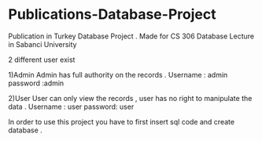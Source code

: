 # Publications-Database-Project
Publication in Turkey Database Project . Made for CS 306 Database Lecture in Sabanci University

2 different user exist 

1)Admin 
Admin has full authority on the records . Username : admin password :admin

2)User
User can only view the records , user has no right to manipulate the data . Username : user password: user

In order to use this project you have to first insert sql code and create database .

